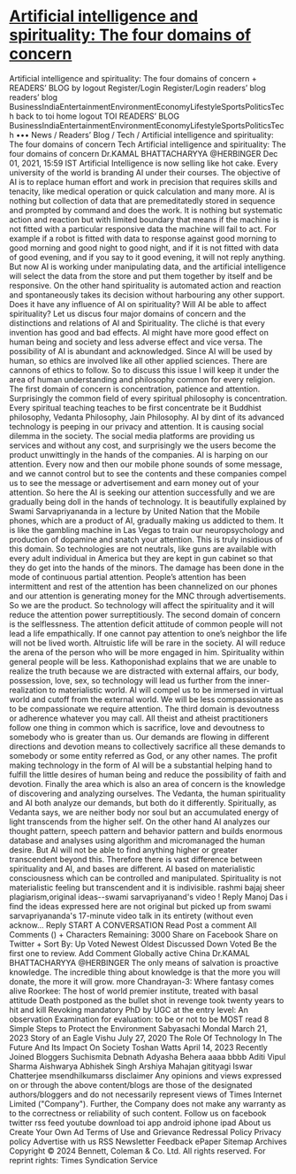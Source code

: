 # [Artificial intelligence and spirituality: The four domains of concern](https://timesofindia.indiatimes.com/readersblog/herbinger/artificial-intelligence-and-spirituality-the-four-domains-of-concern-39318/)

Artificial intelligence and spirituality: The four domains of concern + READERS’ BLOG by logout Register/Login Register/Login readers’ blog readers’ blog BusinessIndiaEntertainmentEnvironmentEconomyLifestyleSportsPoliticsTech back to toi home logout TOI READERS’ BLOG BusinessIndiaEntertainmentEnvironmentEconomyLifestyleSportsPoliticsTech ••• News / Readers’ Blog / Tech / Artificial intelligence and spirituality: The four domains of concern Tech Artificial intelligence and spirituality: The four domains of concern Dr.KAMAL BHATTACHARYYA @HERBINGER Dec 01, 2021, 15:59 IST Artificial Intelligence is now selling like hot cake. Every university of the world is branding AI under their courses. The objective of AI is to replace human effort and work in precision that requires skills and tenacity, like medical operation or quick calculation and many more. AI is nothing but collection of data that are premeditatedly stored in sequence and prompted by command and does the work. It is nothing but systematic action and reaction but with limited boundary that means if the machine is not fitted with a particular responsive data the machine will fail to act. For example if a robot is fitted with data to response against good morning to good morning and good night to good night, and if it is not fitted with data of good evening, and if you say to it good evening, it will not reply anything. But now AI is working under manipulating data, and the artificial intelligence will select the data from the store and put them together by itself and be responsive. On the other hand spirituality is automated action and reaction and spontaneously takes its decision without harbouring any other support. Does it have any influence of AI on spirituality? Will AI be able to affect spirituality? Let us discus four major domains of concern and the distinctions and relations of AI and Spirituality. The cliché is that every invention has good and bad effects. AI might have more good effect on human being and society and less adverse effect and vice versa. The possibility of AI is abundant and acknowledged. Since AI will be used by human, so ethics are involved like all other applied sciences. There are cannons of ethics to follow. So to discuss this issue I will keep it under the area of human understanding and philosophy common for every religion. The first domain of concern is concentration, patience and attention. Surprisingly the common field of every spiritual philosophy is concentration. Every spiritual teaching teaches to be first concentrate be it Buddhist philosophy, Vedanta Philosophy, Jain Philosophy. AI by dint of its advanced technology is peeping in our privacy and attention. It is causing social dilemma in the society. The social media platforms are providing us services and without any cost, and surprisingly we the users become the product unwittingly in the hands of the companies. AI is harping on our attention. Every now and then our mobile phone sounds of some message, and we cannot control but to see the contents and these companies compel us to see the message or advertisement and earn money out of your attention. So here the AI is seeking our attention successfully and we are gradually being doll in the hands of technology. It is beautifully explained by Swami Sarvapriyananda in a lecture by United Nation that the Mobile phones, which are a product of AI, gradually making us addicted to them. It is like the gambling machine in Las Vegas to train our neuropsychology and production of dopamine and snatch your attention. This is truly insidious of this domain. So technologies are not neutrals, like guns are available with every adult individual in America but they are kept in gun cabinet so that they do get into the hands of the minors. The damage has been done in the mode of continuous partial attention. People’s attention has been intermittent and rest of the attention has been channelized on our phones and our attention is generating money for the MNC through advertisements. So we are the product. So technology will affect the spirituality and it will reduce the attention power surreptitiously. The second domain of concern is the selflessness. The attention deficit attitude of common people will not lead a life empathically. If one cannot pay attention to one’s neighbor the life will not be lived worth. Altruistic life will be rare in the society. AI will reduce the arena of the person who will be more engaged in him. Spirituality within general people will be less. Kathoponishad explains that we are unable to realize the truth because we are distracted with external affairs, our body, possession, love, sex, so technology will lead us further from the inner-realization to materialistic world. AI will compel us to be immersed in virtual world and cutoff from the external world. We will be less compassionate as to be compassionate we require attention. The third domain is devoutness or adherence whatever you may call. All theist and atheist practitioners follow one thing in common which is sacrifice, love and devoutness to somebody who is greater than us. Our demands are flowing in different directions and devotion means to collectively sacrifice all these demands to somebody or some entity referred as God, or any other names. The profit making technology in the form of AI will be a substantial helping hand to fulfill the little desires of human being and reduce the possibility of faith and devotion. Finally the area which is also an area of concern is the knowledge of discovering and analyzing ourselves. The Vedanta, the human spirituality and AI both analyze our demands, but both do it differently. Spiritually, as Vedanta says, we are neither body nor soul but an accumulated energy of light transcends from the higher self. On the other hand AI analyzes our thought pattern, speech pattern and behavior pattern and builds enormous database and analyses using algorithm and micromanaged the human desire. But AI will not be able to find anything higher or greater transcendent beyond this. Therefore there is vast difference between spirituality and AI, and bases are different. AI based on materialistic consciousness which can be controlled and manipulated. Spirituality is not materialistic feeling but transcendent and it is indivisible. rashmi bajaj sheer plagiarism,original ideas--swami sarvapriyanand\'s video ! Reply Manoj Das i find the ideas expressed here are not original but picked up from swami sarvapriyananda\'s 17-minute video talk in its entirety (without even acknow... Reply START A CONVERSATION Read Post a comment All Comments () + Characters Remaining: 3000 Share on Facebook Share on Twitter + Sort By: Up Voted Newest Oldest Discussed Down Voted Be the first one to review. Add Comment Globally active China Dr.KAMAL BHATTACHARYYA @HERBINGER The only means of salvation is proactive knowledge. The incredible thing about knowledge is that the more you will donate, the more it will grow. more Chandrayan-3: Where fantasy comes alive Roorkee: The host of world premier institute, treated with basal attitude Death postponed as the bullet shot in revenge took twenty years to hit and kill Revoking mandatory PhD by UGC at the entry level: An observation Examination for evaluation: to be or not to be MOST read 8 Simple Steps to Protect the Environment Sabyasachi Mondal March 21, 2023 Story of an Eagle Vishu July 27, 2020 The Role Of Technology In The Future And Its Impact On Society Toshan Watts April 14, 2023 Recently Joined Bloggers Suchismita Debnath Adyasha Behera aaaa bbbb Aditi Vipul Sharma Aishwarya Abhishek Singh Arshiya Mahajan gitityagi Iswar Chatterjee msendhilkumarss disclaimer Any opinions and views expressed on or through the above content/blogs are those of the designated authors/bloggers and do not necessarily represent views of Times Internet Limited ("Company"). Further, the Company does not make any warranty as to the correctness or reliability of such content. Follow us on facebook twitter rss feed youtube download toi app android iphone ipad About us Create Your Own Ad Terms of Use and Grievance Redressal Policy Privacy policy Advertise with us RSS Newsletter Feedback ePaper Sitemap Archives Copyright © 2024 Bennett, Coleman & Co. Ltd. All rights reserved. For reprint rights: Times Syndication Service